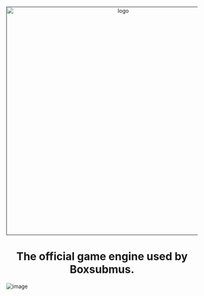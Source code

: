 <p align="center">
    <a href="" target="_blank">
        <img src="https://raw.githubusercontent.com/Starpelly/Tickflow/main/Branding/Logo.png" alt="logo" width="600px"/>
    </a>
<p/>
<h1 align="center">The official game engine used by Boxsubmus.</h1>

![image](https://user-images.githubusercontent.com/24588691/155120051-e600c831-50cc-49d6-a180-c2c6b5137dcc.png)
